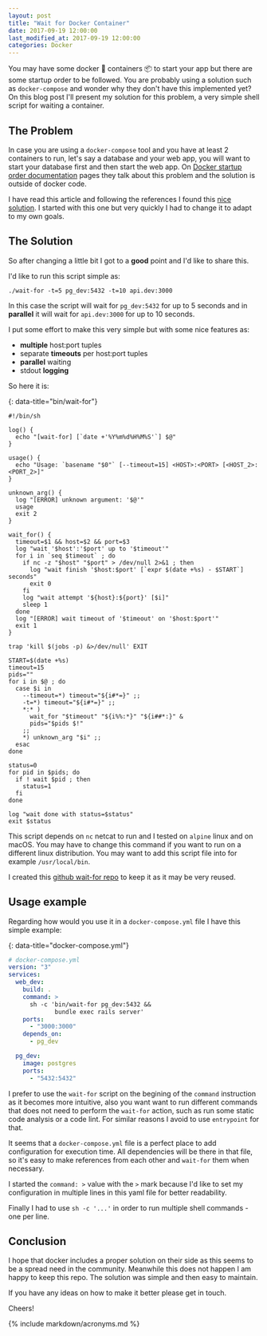 ```yaml
---
layout: post
title: "Wait for Docker Container"
date: 2017-09-19 12:00:00
last_modified_at: 2017-09-19 12:00:00
categories: Docker
---
```


You may have some docker 🐳 containers 📦 to start your app but there are some startup order to be followed. You are probably using a solution such as `docker-compose` and wonder why they don't have this implemented yet? On this blog post I'll present my solution for this problem, a very simple shell script for waiting a container.

## The Problem

In case you are using a `docker-compose` tool and you have at least 2 containers to run, let's say a database and your web app, you will want to start your database first and then start the web app. On [Docker startup order documentation][dk-startup-order] pages they talk about this problem and the solution is outside of docker code.

I have read this article and following the references I found this [nice solution][dk-wait-for-it-inspiration]. I started with this one but very quickly I had to change it to adapt to my own goals.

## The Solution

So after changing a little bit I got to a **good** point and I'd like to share this.

I'd like to run this script simple as:

```shell
./wait-for -t=5 pg_dev:5432 -t=10 api.dev:3000
```

In this case the script will wait for `pg_dev:5432` for up to 5 seconds and in **parallel** it will wait for `api.dev:3000` for up to 10 seconds.

I put some effort to make this very simple but with some nice features as:

- **multiple** host:port tuples
- separate **timeouts** per host:port tuples
- **parallel** waiting
- stdout **logging**

So here it is:

{: data-title="bin/wait-for"}
```shell
#!/bin/sh

log() {
  echo "[wait-for] [`date +'%Y%m%d%H%M%S'`] $@"
}

usage() {
  echo "Usage: `basename "$0"` [--timeout=15] <HOST>:<PORT> [<HOST_2>:<PORT_2>]"
}

unknown_arg() {
  log "[ERROR] unknown argument: '$@'"
  usage
  exit 2
}

wait_for() {
  timeout=$1 && host=$2 && port=$3
  log "wait '$host':'$port' up to '$timeout'"
  for i in `seq $timeout` ; do
    if nc -z "$host" "$port" > /dev/null 2>&1 ; then
      log "wait finish '$host:$port' [`expr $(date +%s) - $START`] seconds"
      exit 0
    fi
    log "wait attempt '${host}:${port}' [$i]"
    sleep 1
  done
  log "[ERROR] wait timeout of '$timeout' on '$host:$port'"
  exit 1
}

trap 'kill $(jobs -p) &>/dev/null' EXIT

START=$(date +%s)
timeout=15
pids=""
for i in $@ ; do
  case $i in
    --timeout=*) timeout="${i#*=}" ;;
    -t=*) timeout="${i#*=}" ;;
    *:* )
      wait_for "$timeout" "${i%%:*}" "${i##*:}" &
      pids="$pids $!"
    ;;
    *) unknown_arg "$i" ;;
  esac
done

status=0
for pid in $pids; do
  if ! wait $pid ; then
    status=1
  fi
done

log "wait done with status=$status"
exit $status
```

This script depends on `nc` netcat to run and I tested on `alpine` linux and on macOS. You may have to change this command if you want to run on a different linux distribution. You may want to add this script file into for example `/usr/local/bin`.

I created this [github wait-for repo][gh-wait-for] to keep it as it may be very reused.

## Usage example

Regarding how would you use it in a `docker-compose.yml` file I have this simple example:

{: data-title="docker-compose.yml"}
```yml
# docker-compose.yml
version: "3"
services:
  web_dev:
    build: .
    command: >
      sh -c 'bin/wait-for pg_dev:5432 &&
             bundle exec rails server'
    ports:
      - "3000:3000"
    depends_on:
      - pg_dev

  pg_dev:
    image: postgres
    ports:
      - "5432:5432"
```

I prefer to use the `wait-for` script on the begining of the `command` instruction as it becomes more intuitive, also you want want to run different commands that does not need to perform the `wait-for` action, such as run some static code analysis or a code lint. For similar reasons I avoid to use `entrypoint` for that.

It seems that a `docker-compose.yml` file is a perfect place to add configuration for execution time. All dependencies will be there in that file, so it's easy to make references from each other and `wait-for` them when necessary.

I started the `command: >` value with the `>` mark because I'd like to set my configuration in multiple lines in this yaml file for better readability.

Finally I had to use `sh -c '...'` in order to run multiple shell commands - one per line.

## Conclusion

I hope that docker includes a proper solution on their side as this seems to be a spread need in the community. Meanwhile this does not happen I am happy to keep this repo. The solution was simple and then easy to maintain.

If you have any ideas on how to make it better please get in touch.

Cheers!

{% include markdown/acronyms.md %}

[dk-startup-order]: https://docs.docker.com/compose/startup-order/ 'Docker compose startup order'
[dk-wait-for-it-inspiration]: https://github.com/vishnubob/wait-for-it 'Docker wait for it'
[gh-wait-for]: https://github.com/vnegrisolo/wait-for 'Github wait-for'
